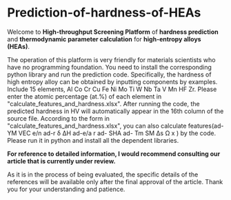 # Prediction-of-hardness-of-HEAs
Welcome to **High-throughput Screening Platform** of **hardness prediction** and **thermodynamic parameter calculation** for **high-entropy alloys (HEAs)**.   

The operation of this platform is very friendly for materials scientists who have no programming foundation. 
You need to install the corresponding python library and run the prediction code. 
Specifically, the hardness of high entropy alloy can be obtained by inputting components by examples. Include 15 elements, Al Co Cr Cu Fe Ni Mo Ti W Nb Ta V Mn HF Zr.
Please enter the atomic percentage (at.%) of each element in "calculate_features_and_hardness.xlsx". 
After running the code, the predicted hardness in HV will automatically appear in the 16th column of the source file.
According to the form in "calculate_features_and_hardness.xlsx", you can also calculate features(ad-YM	VEC	e/n	ad-r	δ	ΔH	ad-e/a	r	ad- SHA	ad- Tm	SM	Δs	Ω x ) by the code.
Please run it in python and install all the dependent libraries.  

**For reference to detailed information, I would recommend consulting our article that is currently under review.**  

As it is in the process of being evaluated, the specific details of the references will be available only after the final approval of the article. 
Thank you for your understanding and patience.
